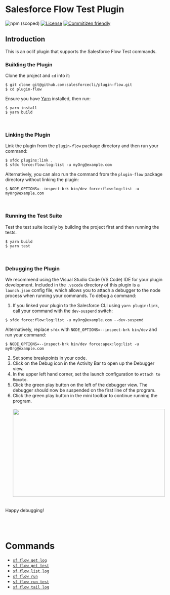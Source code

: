 # Salesforce Flow Test Plugin

![npm (scoped)](https://img.shields.io/npm/v/@salesforce/plugin-flow)
[![License](https://img.shields.io/badge/License-BSD%203--Clause-blue.svg)](https://opensource.org/licenses/BSD-3-Clause)
[![Commitizen friendly](https://img.shields.io/badge/commitizen-friendly-brightgreen.svg)](http://commitizen.github.io/cz-cli/)

## Introduction

This is an oclif plugin that supports the Salesforce Flow Test commands.

### Building the Plugin

Clone the project and `cd` into it:

```
$ git clone git@github.com:salesforcecli/plugin-flow.git
$ cd plugin-flow
```

Ensure you have [Yarn](https://yarnpkg.com/) installed, then run:

```
$ yarn install
$ yarn build
```

<br />

### Linking the Plugin

Link the plugin from the `plugin-flow` package directory and then run your command:

```
$ sfdx plugins:link .
$ sfdx force:flow:log:list -u myOrg@example.com
```

Alternatively, you can also run the command from the `plugin-flow` package directory without linking the plugin:

```
$ NODE_OPTIONS=--inspect-brk bin/dev force:flow:log:list -u myOrg@example.com
```

<br />

### Running the Test Suite

Test the test suite locally by building the project first and then running the tests.

```
$ yarn build
$ yarn test
```

<br />

### Debugging the Plugin

We recommend using the Visual Studio Code (VS Code) IDE for your plugin development. Included in the `.vscode` directory of this plugin is a `launch.json` config file, which allows you to attach a debugger to the node process when running your commands. To debug a command:

1. If you linked your plugin to the Salesforce CLI using `yarn plugin:link`, call your command with the `dev-suspend` switch:

```
$ sfdx force:flow:log:list -u myOrg@example.com --dev-suspend
```

Alternatively, replace `sfdx` with `NODE_OPTIONS=--inspect-brk bin/dev` and run your command:

```
$ NODE_OPTIONS=--inspect-brk bin/dev force:apex:log:list -u myOrg@example.com
```

2. Set some breakpoints in your code.
3. Click on the Debug icon in the Activity Bar to open up the Debugger view.
4. In the upper left hand corner, set the launch configuration to `Attach to Remote`.
5. Click the green play button on the left of the debugger view. The debugger should now be suspended on the first line of the program.
6. Click the green play button in the mini toolbar to continue running the program.
   <br /><br />
   <img src="./.images/vscodeScreenshot.png" width="480" height="278">

<br />
Happy debugging!

<br /><br />

# Commands

<!-- commands -->

- [`sf flow get log`](#sf-apex-get-log)
- [`sf flow get test`](#sf-apex-get-test)
- [`sf flow list log`](#sf-apex-list-log)
- [`sf flow run`](#sf-apex-run)
- [`sf flow run test`](#sf-apex-run-test)
- [`sf flow tail log`](#sf-apex-tail-log)
